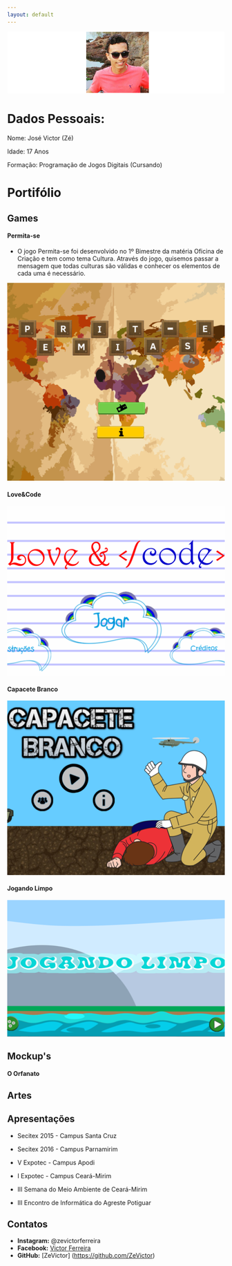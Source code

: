 ```yaml
---
layout: default
---
```




![Autor](Eu3.png)

# Dados Pessoais:

Nome: José Victor (Zé)

Idade: 17 Anos

Formação: Programação de Jogos Digitais (Cursando)

# Portifólio

## Games

#### Permita-se


* O jogo Permita-se foi desenvolvido no 1º Bimestre da matéria Oficina de Criação e tem como tema Cultura. Através do jogo, quisemos passar a mensagem que todas culturas são válidas e conhecer os elementos de cada uma é necessário. 

[![](J1.PNG)](https://zevictor.github.io/Love&Code/)

#### Love&Code

[![](J2.PNG)](https://zevictor.github.io/Love&Code/)

#### Capacete Branco

[![](J3.PNG)](https://zevictor.github.io/CapWhite/)

#### Jogando Limpo

[![](J4.PNG)](https://zevictor.github.io/ProjetoJogo/)

## Mockup's

#### O Orfanato

## Artes

## Apresentações

* Secitex 2015 - Campus Santa Cruz

* Secitex 2016 - Campus Parnamirim

* V Expotec - Campus Apodi

* I Expotec - Campus Ceará-Mirim

* III Semana do Meio Ambiente de Ceará-Mirim

* III Encontro de Informática do Agreste Potiguar

## Contatos

* **Instagram:** @zevictorferreira
* **Facebook:** [Victor Ferreira](https://www.facebook.com/victor.gatopb)
* **GitHub:** [ZeVictor] (https://github.com/ZeVictor)

